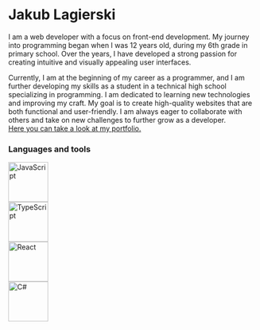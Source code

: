 # Jakub Lagierski

I am a web developer with a focus on front-end development. My journey into programming began when I was 12 years old, during my 6th grade in primary school. Over the years, I have developed a strong passion for creating intuitive and visually appealing user interfaces.

Currently, I am at the beginning of my career as a programmer, and I am further developing my skills as a student in a technical high school specializing in programming. I am dedicated to learning new technologies and improving my craft. My goal is to create high-quality websites that are both functional and user-friendly. I am always eager to collaborate with others and take on new challenges to further grow as a developer.  
[Here you can take a look at my portfolio.](https://www.jlag.pl)

### Languages and tools
<img align="left" alt="JavaScript" width="80px" style="padding-right: 200px;" src="https://cdn.jsdelivr.net/gh/devicons/devicon/icons/javascript/javascript-plain.svg" />
<img align="left" alt="TypeScript" width="80px" style="padding-right: 200px;" src="https://cdn.jsdelivr.net/gh/devicons/devicon/icons/typescript/typescript-plain.svg" />
<img align="left" alt="React" width="80px" style="padding-right: 200px;" src="https://cdn.jsdelivr.net/gh/devicons/devicon@latest/icons/react/react-original.svg" />
<img align="left" alt="C#" width="80px" style="padding-right: 200px;" src="https://cdn.jsdelivr.net/gh/devicons/devicon@latest/icons/csharp/csharp-original.svg" />
          
          
